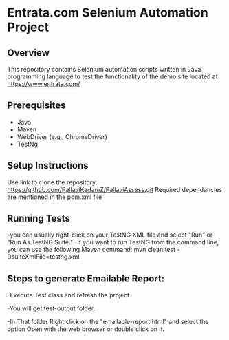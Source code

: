 # Entrata.com Selenium Automation Project

## Overview
This repository contains Selenium automation scripts written in Java programming language to test the functionality of the demo site located at https://www.entrata.com/

## Prerequisites
- Java
- Maven
- WebDriver (e.g., ChromeDriver)
- TestNg

## Setup Instructions

Use link to clone the repository: https://github.com/PallaviKadamZ/PallaviAssess.git
Required dependancies are mentioned in the pom.xml file


## Running Tests
-you can usually right-click on your TestNG XML file and select "Run" or "Run As TestNG Suite."
-If you want to run TestNG from the command line, you can use the following Maven command:
mvn clean test -DsuiteXmlFile=testng.xml


## Steps to generate Emailable Report:

-Execute Test class and refresh the project. 

-You will get test-output folder.

-In That folder Right click on the "emailable-report.html" and select the option Open with the web browser or double click on it.
